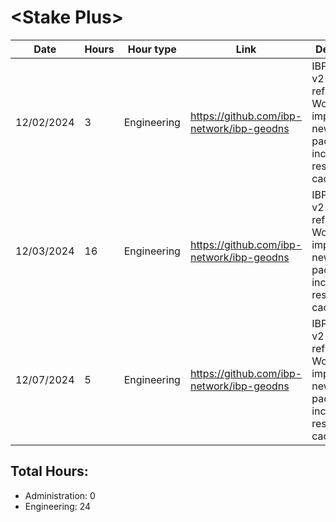 # \<Stake Plus\>
| Date | Hours | Hour type | Link | Description | 
|---|---|---|---|---|
| 12/02/2024 | 3 | Engineering | https://github.com/ibp-network/ibp-geodns | IBP-GeoDNS v2 (Code refactor) - Working on implementing new monitor package including results caching. 
| 12/03/2024 | 16 | Engineering | https://github.com/ibp-network/ibp-geodns | IBP-GeoDNS v2 (Code refactor) - Working on implementing new monitor package including results caching. 
| 12/07/2024 | 5 | Engineering | https://github.com/ibp-network/ibp-geodns | IBP-GeoDNS v2 (Code refactor) - Working on implementing new monitor package including results caching. 


## Total Hours:
- Administration: 0
- Engineering: 24


